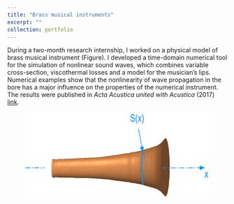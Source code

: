 ```yaml
---
title: "Brass musical instruments"
excerpt: ""
collection: portfolio
---
```


During a two-month research internship, I worked on a physical model of brass musical instrument (Figure). I developed a time-domain numerical tool for the simulation of nonlinear sound waves, which combines variable cross-section, viscothermal losses and a model for the musician’s lips. Numerical examples show that the nonlinearity of wave propagation in the bore has a major influence on the properties of the numerical instrument. The results were published in <i>Acta Acustica united with Acustica</i> (2017) [link](/publication/2017-01-01-aaua).

<figure>
    <img src='/images/Pavillon.png' width="476" height="198" alt="Brass instrument bore">
</figure>